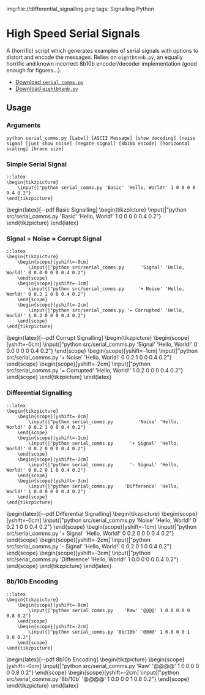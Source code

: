 img:file://differential_signalling.png
tags: Signalling
      Python

High Speed Serial Signals
=========================

A (horrific) script which generates examples of serial signals with options to
distort and encode the messages. Relies on `eightbtenb.py`, an equally horrific
and known incorrect 8b10b encoder/decoder implementation (good enough for
figures...).

* [Download `serial_comms.py`](file://src/serial_comms.py)
* [Download `eightbtenb.py`](file://src/eightbtenb.py)

Usage
-----

### Arguments

	python serial_comms.py [Label] [ASCII Message] [show decoding] [noise sigma] [just show noise] [negate signal] [8b10b encode] [horizontal scaling] [brace size]

### Simple Serial Signal

	::latex
	\begin{tikzpicture}
		\input{|"python serial_comms.py 'Basic' 'Hello, World!' 1 0 0 0 0 0.4 0.2"}
	\end{tikzpicture}

\begin{latex}[--pdf Basic Signalling]
	\begin{tikzpicture}
		\input{|"python src/serial_comms.py 'Basic' 'Hello, World!' 1 0 0 0 0 0.4 0.2"}
	\end{tikzpicture}
\end{latex}

### Signal + Noise = Corrupt Signal

	::latex
	\begin{tikzpicture}
		\begin{scope}[yshift=-0cm]
			\input{|"python src/serial_comms.py      'Signal' 'Hello, World!' 0 0.0 0 0 0 0.4 0.2"}
		\end{scope}
		\begin{scope}[yshift=-1cm]
			\input{|"python src/serial_comms.py     '+ Noise' 'Hello, World!' 0 0.2 1 0 0 0.4 0.2"}
		\end{scope}
		\begin{scope}[yshift=-2cm]
			\input{|"python src/serial_comms.py '= Corrupted' 'Hello, World!' 1 0.2 0 0 0 0.4 0.2"}
		\end{scope}
	\end{tikzpicture}

\begin{latex}[--pdf Corrupt Signalling]
	\begin{tikzpicture}
		\begin{scope}[yshift=-0cm]
			\input{|"python src/serial_comms.py      'Signal' 'Hello, World!' 0 0.0 0 0 0 0.4 0.2"}
		\end{scope}
		\begin{scope}[yshift=-1cm]
			\input{|"python src/serial_comms.py     '+ Noise' 'Hello, World!' 0 0.2 1 0 0 0.4 0.2"}
		\end{scope}
		\begin{scope}[yshift=-2cm]
			\input{|"python src/serial_comms.py '= Corrupted' 'Hello, World!' 1 0.2 0 0 0 0.4 0.2"}
		\end{scope}
	\end{tikzpicture}
\end{latex}

### Differential Signalling

	::latex
	\begin{tikzpicture}
		\begin{scope}[yshift=-0cm]
			\input{|"python serial_comms.py         'Noise' 'Hello, World!' 0 0.2 1 0 0 0.4 0.2"}
		\end{scope}
		\begin{scope}[yshift=-1cm]
			\input{|"python serial_comms.py      '+ Signal' 'Hello, World!' 0 0.2 0 0 0 0.4 0.2"}
		\end{scope}
		\begin{scope}[yshift=-2cm]
			\input{|"python serial_comms.py      '- Signal' 'Hello, World!' 0 0.2 0 1 0 0.4 0.2"}
		\end{scope}
		\begin{scope}[yshift=-3cm]
			\input{|"python serial_comms.py    'Difference' 'Hello, World!' 1 0.0 0 0 0 0.4 0.2"}
		\end{scope}
	\end{tikzpicture}

\begin{latex}[--pdf Differential Signalling]
	\begin{tikzpicture}
		\begin{scope}[yshift=-0cm]
			\input{|"python src/serial_comms.py         'Noise' 'Hello, World!' 0 0.2 1 0 0 0.4 0.2"}
		\end{scope}
		\begin{scope}[yshift=-1cm]
			\input{|"python src/serial_comms.py      '+ Signal' 'Hello, World!' 0 0.2 0 0 0 0.4 0.2"}
		\end{scope}
		\begin{scope}[yshift=-2cm]
			\input{|"python src/serial_comms.py      '- Signal' 'Hello, World!' 0 0.2 0 1 0 0.4 0.2"}
		\end{scope}
		\begin{scope}[yshift=-3cm]
			\input{|"python src/serial_comms.py    'Difference' 'Hello, World!' 1 0.0 0 0 0 0.4 0.2"}
		\end{scope}
	\end{tikzpicture}
\end{latex}

### 8b/10b Encoding

	::latex
	\begin{tikzpicture}
		\begin{scope}[yshift=-0cm]
			\input{|"python serial_comms.py    'Raw' '@@@@' 1 0.0 0 0 0 0.8 0.2"}
		\end{scope}
		\begin{scope}[yshift=-2cm]
			\input{|"python serial_comms.py '8b/10b' '@@@@' 1 0.0 0 0 1 0.8 0.2"}
		\end{scope}
	\end{tikzpicture}

\begin{latex}[--pdf 8b10b Encoding]
	\begin{tikzpicture}
		\begin{scope}[yshift=-0cm]
			\input{|"python src/serial_comms.py    'Raw' '@@@@' 1 0.0 0 0 0 0.8 0.2"}
		\end{scope}
		\begin{scope}[yshift=-2cm]
			\input{|"python src/serial_comms.py '8b/10b' '@@@@' 1 0.0 0 0 1 0.8 0.2"}
		\end{scope}
	\end{tikzpicture}
\end{latex}
